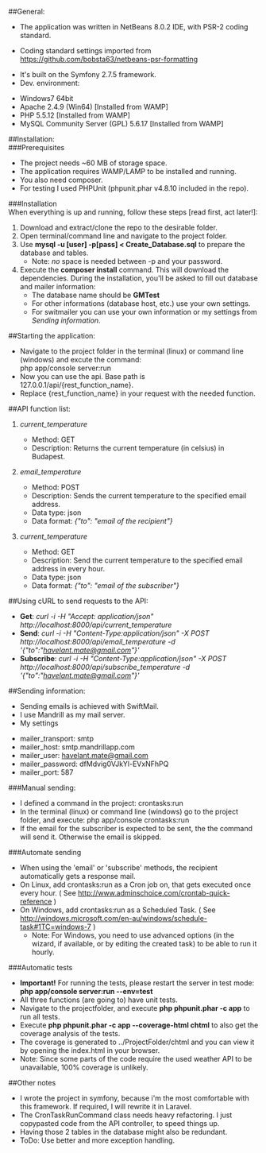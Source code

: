 ##General:    
* The application was written in NetBeans 8.0.2 IDE, with PSR-2 coding standard.    
 - Coding standard settings imported from https://github.com/bobsta63/netbeans-psr-formatting    
* It's built on the Symfony 2.7.5 framework.    
* Dev. environment:     
 - Windows7 64bit    
 - Apache 2.4.9 (Win64) [Installed from WAMP]    
 - PHP 5.5.12 [Installed from WAMP]    
 - MySQL Community Server (GPL) 5.6.17 [Installed from WAMP]    

##Installation:    
###Prerequisites   
* The project needs ~60 MB of storage space.
* The application requires WAMP/LAMP to be installed and running.     
* You also need composer.    
* For testing I used PHPUnit (phpunit.phar v4.8.10 included in the repo).

###Installation    
When everything is up and running, follow these steps [read first, act later!]:    
 1. Download and extract/clone the repo to the desirable folder.    
 2. Open terminal/command line and navigate to the project folder.    
 3. Use **mysql -u [user] -p[pass] < Create_Database.sql** to prepare the database and tables.    
     * Note: *no* space is needed between -p and your password.
 4. Execute the **composer install** command. This will download the dependencies. During the installation, you'll be asked to fill out database and mailer information: 
     * The database name should be **GMTest**
     * For other informations (database host, etc.) use your own settings.
     * For switmailer you can use your own information or my settings from *Sending information*.

##Starting the application:    
* Navigate to the project folder in the terminal (linux) or command line (windows) and excute the command:    
    php app/console server:run     
* Now you can use the api. Base path is 127.0.0.1/api/{rest_function_name}.    
* Replace {rest_function_name} in your request with the needed function.    

##API function list:    
1. *current_temperature*    
   * Method: GET    
   * Description: Returns the current temperature (in celsius) in Budapest.    
    
2. *email_temperature*    
   * Method: POST    
   * Description: Sends the current temperature to the specified email address.    
   * Data type: json    
   * Data format: *{"to": "email of the recipient"}*    
    
3. *current_temperature*    
   * Method: GET    
   * Description: Send the current temperature to the specified email address in every hour.    
   * Data type: json    
   * Data format: *{"to": "email of the subscriber"}*   

##Using cURL to send requests to the API:        
* **Get**: *curl -i -H "Accept: application/json" http://localhost:8000/api/current_temperature*    
* **Send**: *curl -i -H "Content-Type:application/json" -X POST http://localhost:8000/api/email_temperature -d '{"to":"havelant.mate@gmail.com"}'*    
* **Subscribe**: *curl -i -H "Content-Type:application/json" -X POST http://localhost:8000/api/subscribe_temperature -d '{"to":"havelant.mate@gmail.com"}'*    

##Sending information:    
* Sending emails is achieved with SwiftMail.    
* I use Mandrill as my mail server.    
* My settings    
 - mailer_transport: smtp    
 - mailer_host: smtp.mandrillapp.com    
 - mailer_user: havelant.mate@gmail.com    
 - mailer_password: dfMdvig0VJkYl-EVxNFhPQ    
 - mailer_port: 587    
    
###Manual sending:    
 - I defined a command in the project: crontasks:run    
 - In the terminal (linux) or command line (windows) go to the project folder, and execute: php app/console crontasks:run    
 - If the email for the subscriber is expected to be sent, the the command will send it. Otherwise the email is skipped.    

###Automate sending    
 - When using the 'email' or 'subscribe' methods, the recipient automatically gets a response mail.    
 - On Linux, add crontasks:run as a Cron job on, that gets executed once every hour. ( See http://www.adminschoice.com/crontab-quick-reference )    
 - On Windows, add crontasks:run as a Scheduled Task. ( See http://windows.microsoft.com/en-au/windows/schedule-task#1TC=windows-7 )    
   - Note: For Windows, you need to use advanced options (in the wizard, if available, or by editing the created task) to be able to run it hourly.    


###Automatic tests    
* **Important!** For running the tests, please restart the server in test mode: **php app/console server:run --env=test**
* All three functions (are going to) have unit tests.
* Navigate to the projectfolder, and execute **php phpunit.phar -c app** to run all tests.
* Execute **php phpunit.phar -c app --coverage-html chtml** to also get the coverage analysis of the tests.
* The coverage is generated to ../ProjectFolder/chtml and you can view it by opening the index.html in your browser.
* Note: Since some parts of the code require the used weather API to be unavailable, 100% coverage is unlikely.     

##Other notes    
* I wrote the project in symfony, because i'm the most comfortable with this framework. If required, I will rewrite it in Laravel.    
* The CronTaskRunCommand class needs heavy refactoring. I just copypasted code from the API controller, to speed things up.    
* Having those 2 tables in the database might also be redundant.    
* ToDo: Use better and more exception handling.
